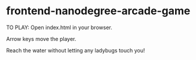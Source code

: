 frontend-nanodegree-arcade-game
===============================

TO PLAY:
Open index.html in your browser.

Arrow keys move the player.

Reach the water without letting any ladybugs touch you!
